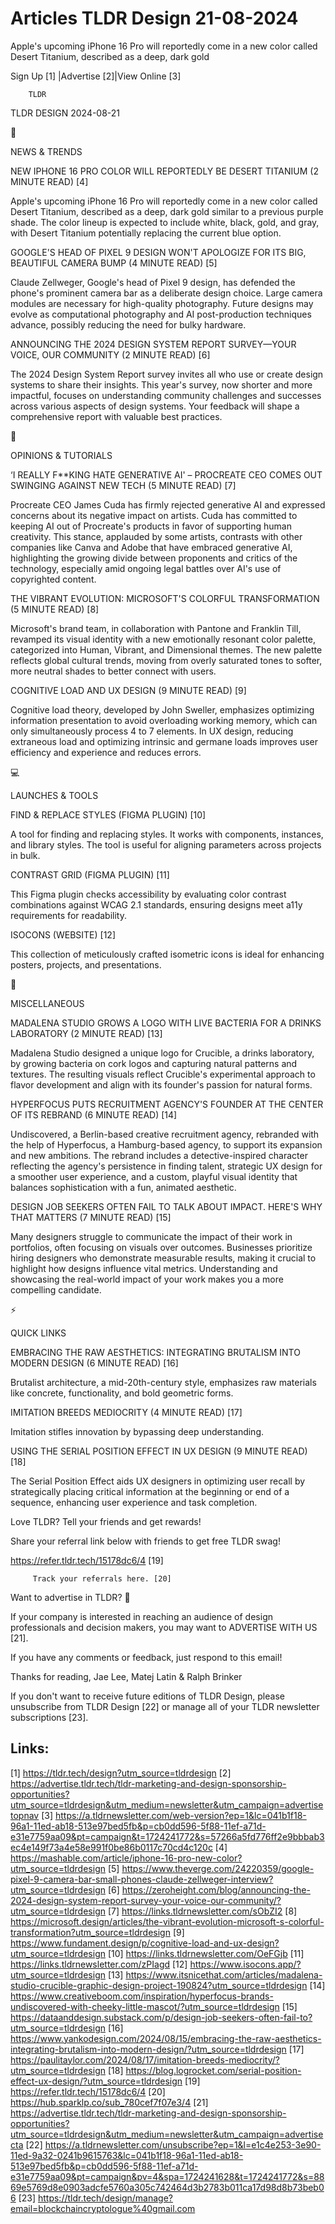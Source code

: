 # Articles TLDR Design 21-08-2024

Apple's upcoming iPhone 16 Pro will reportedly come in a new color
called Desert Titanium, described as a deep, dark gold  

 Sign Up [1] |Advertise [2]|View Online [3] 

		TLDR 

TLDR DESIGN 2024-08-21

📱 

NEWS & TRENDS

 NEW IPHONE 16 PRO COLOR WILL REPORTEDLY BE DESERT TITANIUM (2 MINUTE
READ) [4] 

 Apple's upcoming iPhone 16 Pro will reportedly come in a new color
called Desert Titanium, described as a deep, dark gold similar to a
previous purple shade. The color lineup is expected to include white,
black, gold, and gray, with Desert Titanium potentially replacing the
current blue option. 

 GOOGLE'S HEAD OF PIXEL 9 DESIGN WON'T APOLOGIZE FOR ITS BIG,
BEAUTIFUL CAMERA BUMP (4 MINUTE READ) [5] 

 Claude Zellweger, Google's head of Pixel 9 design, has defended the
phone's prominent camera bar as a deliberate design choice. Large
camera modules are necessary for high-quality photography. Future
designs may evolve as computational photography and AI post-production
techniques advance, possibly reducing the need for bulky hardware. 

 ANNOUNCING THE 2024 DESIGN SYSTEM REPORT SURVEY—YOUR VOICE, OUR
COMMUNITY (2 MINUTE READ) [6] 

 The 2024 Design System Report survey invites all who use or create
design systems to share their insights. This year's survey, now
shorter and more impactful, focuses on understanding community
challenges and successes across various aspects of design systems.
Your feedback will shape a comprehensive report with valuable best
practices. 

🚀 

OPINIONS & TUTORIALS

 ‘I REALLY F**KING HATE GENERATIVE AI' – PROCREATE CEO COMES OUT
SWINGING AGAINST NEW TECH (5 MINUTE READ) [7] 

 Procreate CEO James Cuda has firmly rejected generative AI and
expressed concerns about its negative impact on artists. Cuda has
committed to keeping AI out of Procreate's products in favor of
supporting human creativity. This stance, applauded by some artists,
contrasts with other companies like Canva and Adobe that have embraced
generative AI, highlighting the growing divide between proponents and
critics of the technology, especially amid ongoing legal battles over
AI's use of copyrighted content. 

 THE VIBRANT EVOLUTION: MICROSOFT'S COLORFUL TRANSFORMATION (5 MINUTE
READ) [8] 

 Microsoft's brand team, in collaboration with Pantone and Franklin
Till, revamped its visual identity with a new emotionally resonant
color palette, categorized into Human, Vibrant, and Dimensional
themes. The new palette reflects global cultural trends, moving from
overly saturated tones to softer, more neutral shades to better
connect with users. 

 COGNITIVE LOAD AND UX DESIGN (9 MINUTE READ) [9] 

 Cognitive load theory, developed by John Sweller, emphasizes
optimizing information presentation to avoid overloading working
memory, which can only simultaneously process 4 to 7 elements. In UX
design, reducing extraneous load and optimizing intrinsic and germane
loads improves user efficiency and experience and reduces errors. 

💻 

LAUNCHES & TOOLS

 FIND & REPLACE STYLES (FIGMA PLUGIN) [10] 

 A tool for finding and replacing styles. It works with components,
instances, and library styles. The tool is useful for aligning
parameters across projects in bulk. 

 CONTRAST GRID (FIGMA PLUGIN) [11] 

 This Figma plugin checks accessibility by evaluating color contrast
combinations against WCAG 2.1 standards, ensuring designs meet a11y
requirements for readability. 

 ISOCONS (WEBSITE) [12] 

 This collection of meticulously crafted isometric icons is ideal for
enhancing posters, projects, and presentations. 

🎁 

MISCELLANEOUS

 MADALENA STUDIO GROWS A LOGO WITH LIVE BACTERIA FOR A DRINKS
LABORATORY (2 MINUTE READ) [13] 

 Madalena Studio designed a unique logo for Crucible, a drinks
laboratory, by growing bacteria on cork logos and capturing natural
patterns and textures. The resulting visuals reflect Crucible's
experimental approach to flavor development and align with its
founder's passion for natural forms. 

 HYPERFOCUS PUTS RECRUITMENT AGENCY'S FOUNDER AT THE CENTER OF ITS
REBRAND (6 MINUTE READ) [14] 

 Undiscovered, a Berlin-based creative recruitment agency, rebranded
with the help of Hyperfocus, a Hamburg-based agency, to support its
expansion and new ambitions. The rebrand includes a detective-inspired
character reflecting the agency's persistence in finding talent,
strategic UX design for a smoother user experience, and a custom,
playful visual identity that balances sophistication with a fun,
animated aesthetic. 

 DESIGN JOB SEEKERS OFTEN FAIL TO TALK ABOUT IMPACT. HERE'S WHY THAT
MATTERS (7 MINUTE READ) [15] 

 Many designers struggle to communicate the impact of their work in
portfolios, often focusing on visuals over outcomes. Businesses
prioritize hiring designers who demonstrate measurable results, making
it crucial to highlight how designs influence vital metrics.
Understanding and showcasing the real-world impact of your work makes
you a more compelling candidate. 

⚡ 

QUICK LINKS

 EMBRACING THE RAW AESTHETICS: INTEGRATING BRUTALISM INTO MODERN
DESIGN (6 MINUTE READ) [16] 

 Brutalist architecture, a mid-20th-century style, emphasizes raw
materials like concrete, functionality, and bold geometric forms. 

 IMITATION BREEDS MEDIOCRITY (4 MINUTE READ) [17] 

 Imitation stifles innovation by bypassing deep understanding. 

 USING THE SERIAL POSITION EFFECT IN UX DESIGN (9 MINUTE READ) [18] 

 The Serial Position Effect aids UX designers in optimizing user
recall by strategically placing critical information at the beginning
or end of a sequence, enhancing user experience and task completion. 

Love TLDR? Tell your friends and get rewards!

 Share your referral link below with friends to get free TLDR swag! 

 https://refer.tldr.tech/15178dc6/4 [19] 

		 Track your referrals here. [20] 

Want to advertise in TLDR? 📰

 If your company is interested in reaching an audience of design
professionals and decision makers, you may want to ADVERTISE WITH US
[21]. 

 If you have any comments or feedback, just respond to this email! 

Thanks for reading, 
Jae Lee, Matej Latin & Ralph Brinker 

If you don't want to receive future editions of TLDR Design, please
unsubscribe from TLDR Design [22] or manage all of your TLDR
newsletter subscriptions [23]. 

 

Links:
------
[1] https://tldr.tech/design?utm_source=tldrdesign
[2] https://advertise.tldr.tech/tldr-marketing-and-design-sponsorship-opportunities?utm_source=tldrdesign&utm_medium=newsletter&utm_campaign=advertisetopnav
[3] https://a.tldrnewsletter.com/web-version?ep=1&lc=041b1f18-96a1-11ed-ab18-513e97bed5fb&p=cb0dd596-5f88-11ef-a71d-e31e7759aa09&pt=campaign&t=1724241772&s=57266a5fd776ff2e9bbbab3ec4e149f73a4e58e991f0be86b0117c70cd4c120c
[4] https://mashable.com/article/iphone-16-pro-new-color?utm_source=tldrdesign
[5] https://www.theverge.com/24220359/google-pixel-9-camera-bar-small-phones-claude-zellweger-interview?utm_source=tldrdesign
[6] https://zeroheight.com/blog/announcing-the-2024-design-system-report-survey-your-voice-our-community/?utm_source=tldrdesign
[7] https://links.tldrnewsletter.com/sObZI2
[8] https://microsoft.design/articles/the-vibrant-evolution-microsoft-s-colorful-transformation?utm_source=tldrdesign
[9] https://www.fundament.design/p/cognitive-load-and-ux-design?utm_source=tldrdesign
[10] https://links.tldrnewsletter.com/OeFGjb
[11] https://links.tldrnewsletter.com/zPIagd
[12] https://www.isocons.app/?utm_source=tldrdesign
[13] https://www.itsnicethat.com/articles/madalena-studio-crucible-graphic-design-project-190824?utm_source=tldrdesign
[14] https://www.creativeboom.com/inspiration/hyperfocus-brands-undiscovered-with-cheeky-little-mascot/?utm_source=tldrdesign
[15] https://dataanddesign.substack.com/p/design-job-seekers-often-fail-to?utm_source=tldrdesign
[16] https://www.yankodesign.com/2024/08/15/embracing-the-raw-aesthetics-integrating-brutalism-into-modern-design/?utm_source=tldrdesign
[17] https://paulitaylor.com/2024/08/17/imitation-breeds-mediocrity/?utm_source=tldrdesign
[18] https://blog.logrocket.com/serial-position-effect-ux-design/?utm_source=tldrdesign
[19] https://refer.tldr.tech/15178dc6/4
[20] https://hub.sparklp.co/sub_780cef7f07e3/4
[21] https://advertise.tldr.tech/tldr-marketing-and-design-sponsorship-opportunities?utm_source=tldrdesign&utm_medium=newsletter&utm_campaign=advertisecta
[22] https://a.tldrnewsletter.com/unsubscribe?ep=1&l=e1c4e253-3e90-11ed-9a32-0241b9615763&lc=041b1f18-96a1-11ed-ab18-513e97bed5fb&p=cb0dd596-5f88-11ef-a71d-e31e7759aa09&pt=campaign&pv=4&spa=1724241628&t=1724241772&s=8869e5769d8e0903adcfe5760a305c742464d3b2783b011ca17d98d8b73beb06
[23] https://tldr.tech/design/manage?email=blockchaincryptologue%40gmail.com
